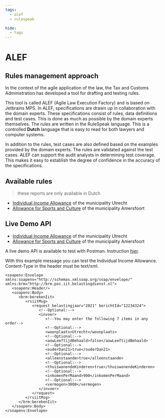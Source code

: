```yaml
---
tags:
  - alef
  - rulespeak

hide:
  - tags
---
```

# ALEF

## Rules management approach

In the context of the agile application of the law, the Tax and Customs Administration has developed a tool for drafting and testing rules.

This tool is called ALEF (Agile Law Execution Factory) and is based on Jetbrains MPS. In ALEF, specifications are drawn up in collaboration with the domain experts. These specifications consist of rules, data definitions and test cases. This is done as much as possible by the domain experts themselves. The rules are written in the RuleSpeak language. This is a controlled **Dutch** language that is easy to read for both lawyers and computer systems.

In addition to the rules, test cases are also defined based on the examples provided by the domain experts. The rules are validated against the test cases. ALEF can support the audit analysts in determining test coverage. This makes it easy to establish the degree of confidence in the accuracy of the specifications.

## Available rules
> these reports are only available in Dutch

* [Individual Income Allowance](../../../Rapportages/Rapportage_Individuele_Inkomenstoeslag.html) of the municipality Utrecht
* [Allowance for Sports and Culture](../../../Rapportages/Rapportage_Bijdrage_Sport_en_Cultuur.html) of the municipality Amersfoort

## Live Demo API

* [Individual Income Allowance](https://api-regels.nl:8443/brmpociit-1.0.6/DecisionService) of the municipality Utrecht
* [Allowance for Sports and Culture](https://api-regels.nl:8443/brmvilbsc-1.0.6/DecisionService) of the municipality Amersfoort

A live demo API is available to test with Postman. Instruction [hier](https://learning.postman.com/docs/sending-requests/supported-api-frameworks/making-soap-requests/). 

With this example message you can test the Individual Income Allowance. Content-Type in the header must be text/xml.

``` mxml title="POST Request Body" hl_lines="9"
<soapenv:Envelope xmlns:soapenv="http://schemas.xmlsoap.org/soap/envelope/" xmlns:brm="http://brm.poc.iit.belastingdienst.nl">
   <soapenv:Header/>
   <soapenv:Body>
      <brm:berekenIit>
         <rsiitMsg>
            <request belastingjaar="2021" berichtId="12234324">
               <!--Optional:-->
               <invoer>
                  <!--You may enter the following 7 items in any order-->
                  <!--Optional:-->
                  <woonplaats>Utrecht</woonplaats>
                  <!--Optional:-->
                  <aowLeeftijdBehaald>false</aowLeeftijdBehaald>
                  <!--Optional:-->
                  <ouderDan21>true</ouderDan21>
                  <!--Optional:-->
                  <alleenstaande>true</alleenstaande>
                  <!--Optional:-->
                  <thuiswonendeKinderen>true</thuiswonendeKinderen>
                  <!--Optional:-->
                  <inkomenPerMaand>900</inkomenPerMaand>
                  <!--Optional:-->
                  <vermogen>3000</vermogen>
               </invoer>
            </request>
         </rsiitMsg>
      </brm:berekenIit>
   </soapenv:Body>
</soapenv:Envelope>
```
